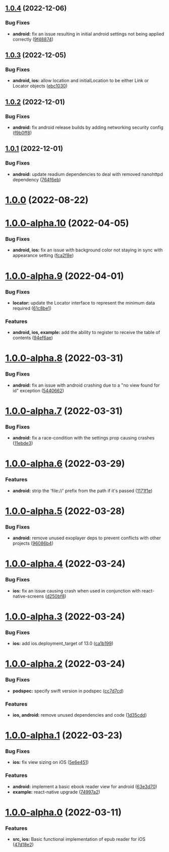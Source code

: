 ## [1.0.4](https://github.com/5-stones/react-native-readium/compare/v1.0.3...v1.0.4) (2022-12-06)


### Bug Fixes

* **android:** fix an issue resulting in initial android settings not being applied correctly ([9f48874](https://github.com/5-stones/react-native-readium/commit/9f488746759f51effdbf62b3da1ffe036369bffd))



## [1.0.3](https://github.com/5-stones/react-native-readium/compare/v1.0.2...v1.0.3) (2022-12-05)


### Bug Fixes

* **android, ios:** allow location and initialLocation to be either Link or Locator objects ([ebc1030](https://github.com/5-stones/react-native-readium/commit/ebc103075d305bcdf8db263d7455d5b07536288b))



## [1.0.2](https://github.com/5-stones/react-native-readium/compare/v1.0.1...v1.0.2) (2022-12-01)


### Bug Fixes

* **android:** fix android release builds by adding networking security config ([f9b0ff8](https://github.com/5-stones/react-native-readium/commit/f9b0ff80676f9e673352546857faab2163e8a1bb))



## [1.0.1](https://github.com/5-stones/react-native-readium/compare/v1.0.0...v1.0.1) (2022-12-01)


### Bug Fixes

* **android:** update readium dependencies to deal with removed nanohttpd dependency ([764f6eb](https://github.com/5-stones/react-native-readium/commit/764f6ebc1de0ddd509b7ca89dd736eace4348d3d))



# [1.0.0](https://github.com/5-stones/react-native-readium/compare/v1.0.0-alpha.10...v1.0.0) (2022-08-22)



# [1.0.0-alpha.10](https://github.com/5-stones/react-native-readium/compare/v1.0.0-alpha.9...v1.0.0-alpha.10) (2022-04-05)


### Bug Fixes

* **android, ios:** fix an issue with background color not staying in sync with appearance setting ([fca2f8e](https://github.com/5-stones/react-native-readium/commit/fca2f8e20e3ed0b5558caf1b3f2abd5f4f8bb3d5))



# [1.0.0-alpha.9](https://github.com/5-stones/react-native-readium/compare/v1.0.0-alpha.8...v1.0.0-alpha.9) (2022-04-01)


### Bug Fixes

* **locator:** update the Locator interface to represent the minimum data required ([61c8be1](https://github.com/5-stones/react-native-readium/commit/61c8be1073e92a9c408ecde995e764502f2a5538))


### Features

* **android, ios, example:** add the ability to register to receive the table of contents ([94ef6ae](https://github.com/5-stones/react-native-readium/commit/94ef6ae790efe53cce8b3b945bfc4f0bd712e178))



# [1.0.0-alpha.8](https://github.com/5-stones/react-native-readium/compare/v1.0.0-alpha.7...v1.0.0-alpha.8) (2022-03-31)


### Bug Fixes

* **android:** fix an issue with android crashing due to a "no view found for id" exception ([5440662](https://github.com/5-stones/react-native-readium/commit/54406625dfbca5c1dcfa23030df8325d53d2ddbb))



# [1.0.0-alpha.7](https://github.com/5-stones/react-native-readium/compare/v1.0.0-alpha.6...v1.0.0-alpha.7) (2022-03-31)


### Bug Fixes

* **android:** fix a race-condition with the settings prop causing crashes ([11ebde3](https://github.com/5-stones/react-native-readium/commit/11ebde35184622ff045a41e8f971b46a389c0dc0))



# [1.0.0-alpha.6](https://github.com/5-stones/react-native-readium/compare/v1.0.0-alpha.5...v1.0.0-alpha.6) (2022-03-29)


### Features

* **android:** strip the 'file://' prefix from the path if it's passed ([1171f1e](https://github.com/5-stones/react-native-readium/commit/1171f1e2ec553f51c7be1aa1b3973433f3bd6939))



# [1.0.0-alpha.5](https://github.com/5-stones/react-native-readium/compare/v1.0.0-alpha.4...v1.0.0-alpha.5) (2022-03-28)


### Bug Fixes

* **android:** remove unused exoplayer deps to prevent conflicts with other projects ([96086b4](https://github.com/5-stones/react-native-readium/commit/96086b4cf0305b9799b6c632c4c6e57422375479))



# [1.0.0-alpha.4](https://github.com/5-stones/react-native-readium/compare/v1.0.0-alpha.3...v1.0.0-alpha.4) (2022-03-24)


### Bug Fixes

* **ios:** fix an issue causing crash when used in conjunction with react-native-screens ([d250bf8](https://github.com/5-stones/react-native-readium/commit/d250bf8294e133a7fd29d3eb92e68f9682f46f63))



# [1.0.0-alpha.3](https://github.com/5-stones/react-native-readium/compare/v1.0.0-alpha.2...v1.0.0-alpha.3) (2022-03-24)


### Bug Fixes

* **ios:** add ios.deployment_target of 13.0 ([ca1b199](https://github.com/5-stones/react-native-readium/commit/ca1b199bae3dea3347aed26135f1e1de61c61fff))



# [1.0.0-alpha.2](https://github.com/5-stones/react-native-readium/compare/v1.0.0-alpha.1...v1.0.0-alpha.2) (2022-03-24)


### Bug Fixes

* **podspec:** specify swift version in podspec ([cc7d7cd](https://github.com/5-stones/react-native-readium/commit/cc7d7cd8ae7fc65623b06825f0431b7b79612ec1))


### Features

* **ios, android:** remove unused dependencies and code ([1d35cdd](https://github.com/5-stones/react-native-readium/commit/1d35cdd6ba9bfda33f72381bb880cb4a401e4154))



# [1.0.0-alpha.1](https://github.com/5-stones/react-native-readium/compare/v1.0.0-alpha.0...v1.0.0-alpha.1) (2022-03-23)


### Bug Fixes

* **ios:** fix view sizing on iOS ([5e6e451](https://github.com/5-stones/react-native-readium/commit/5e6e451e6c4c75dcf35a11a1b348f8911660247f))


### Features

* **android:** implement a basic ebook reader view for android ([63e3d70](https://github.com/5-stones/react-native-readium/commit/63e3d70016675bbf3b2d2dea1acb47c32824dc7c))
* **example:** react-native upgrade ([74997a2](https://github.com/5-stones/react-native-readium/commit/74997a20d0821dbd80493d5051a45e1ba9cec9b1))



# [1.0.0-alpha.0](https://github.com/5-stones/react-native-readium/compare/47d18e28b8ee9a7e6cb83eb93837fbe6169d9180...v1.0.0-alpha.0) (2022-03-11)


### Features

* **src, ios:** Basic functional implementation of epub reader for iOS ([47d18e2](https://github.com/5-stones/react-native-readium/commit/47d18e28b8ee9a7e6cb83eb93837fbe6169d9180))



